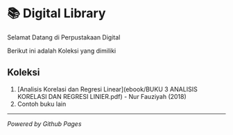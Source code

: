 # 📚 Digital Library

Selamat Datang di Perpustakaan Digital

Berikut ini adalah Koleksi yang dimiliki

## Koleksi
1. [Analisis Korelasi dan Regresi Linear](ebook/BUKU 3 ANALISIS KORELASI DAN REGRESI LINIER.pdf) - Nur Fauziyah (2018)
2. Contoh buku lain
---

*Powered by Github Pages*

